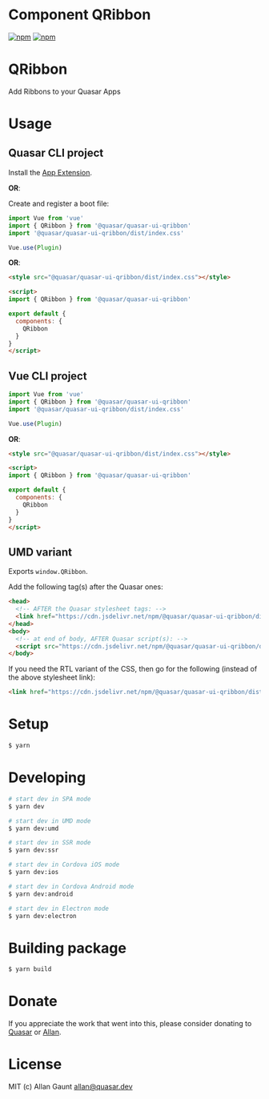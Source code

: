# Component QRibbon

[![npm](https://img.shields.io/npm/v/@quasar/quasar-ui-qribbon.svg?label=quasar-ui-qribbon)](https://www.npmjs.com/package/@quasar/quasar-ui-qribbon)
[![npm](https://img.shields.io/npm/dt/@quasar/quasar-ui-qribbon.svg)](https://www.npmjs.com/package/@quasar/quasar-ui-qribbon)

# QRibbon
Add Ribbons to your Quasar Apps


# Usage

## Quasar CLI project

Install the [App Extension](../app-extension).

**OR**:

Create and register a boot file:

```js
import Vue from 'vue'
import { QRibbon } from '@quasar/quasar-ui-qribbon'
import '@quasar/quasar-ui-qribbon/dist/index.css'

Vue.use(Plugin)
```

**OR**:

```html
<style src="@quasar/quasar-ui-qribbon/dist/index.css"></style>

<script>
import { QRibbon } from '@quasar/quasar-ui-qribbon'

export default {
  components: {
    QRibbon
  }
}
</script>
```

## Vue CLI project

```js
import Vue from 'vue'
import { QRibbon } from '@quasar/quasar-ui-qribbon'
import '@quasar/quasar-ui-qribbon/dist/index.css'

Vue.use(Plugin)
```

**OR**:

```html
<style src="@quasar/quasar-ui-qribbon/dist/index.css"></style>

<script>
import { QRibbon } from '@quasar/quasar-ui-qribbon'

export default {
  components: {
    QRibbon
  }
}
</script>
```

## UMD variant

Exports `window.QRibbon`.

Add the following tag(s) after the Quasar ones:

```html
<head>
  <!-- AFTER the Quasar stylesheet tags: -->
  <link href="https://cdn.jsdelivr.net/npm/@quasar/quasar-ui-qribbon/dist/index.min.css" rel="stylesheet" type="text/css">
</head>
<body>
  <!-- at end of body, AFTER Quasar script(s): -->
  <script src="https://cdn.jsdelivr.net/npm/@quasar/quasar-ui-qribbon/dist/index.umd.min.js"></script>
</body>
```
If you need the RTL variant of the CSS, then go for the following (instead of the above stylesheet link):
```html
<link href="https://cdn.jsdelivr.net/npm/@quasar/quasar-ui-qribbon/dist/index.rtl.min.css" rel="stylesheet" type="text/css">
```

# Setup
```bash
$ yarn
```

# Developing
```bash
# start dev in SPA mode
$ yarn dev

# start dev in UMD mode
$ yarn dev:umd

# start dev in SSR mode
$ yarn dev:ssr

# start dev in Cordova iOS mode
$ yarn dev:ios

# start dev in Cordova Android mode
$ yarn dev:android

# start dev in Electron mode
$ yarn dev:electron
```

# Building package
```bash
$ yarn build
```

# Donate
If you appreciate the work that went into this, please consider donating to [Quasar](https://donate.quasar.dev) or [Allan](https://github.com/sponsors/webnoob).

# License
MIT (c) Allan Gaunt <allan@quasar.dev>
